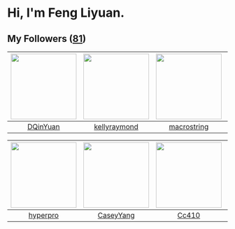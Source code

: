 # Hi, I'm Feng Liyuan.

## My Followers ([81](https://github.com/SunRunAway?tab=followers))

| <img src="https://avatars1.githubusercontent.com/u/23725000?v=4" width="150" height="150" /> | <img src="https://avatars2.githubusercontent.com/u/58126365?v=4" width="150" height="150" /> | <img src="https://avatars0.githubusercontent.com/u/35601156?v=4" width="150" height="150" /> | <img src="https://avatars0.githubusercontent.com/u/10810759?v=4" width="150" height="150" /> |
| :------------------------------------------------------------------------------------------: | :------------------------------------------------------------------------------------------: | :------------------------------------------------------------------------------------------: | :------------------------------------------------------------------------------------------: |
|                            [DQinYuan](https://github.com/DQinYuan)                           |                        [kellyraymond](https://github.com/kellyraymond)                       |                         [macrostring](https://github.com/macrostring)                        |                              [CarlJi](https://github.com/CarlJi)                             |

| <img src="https://avatars1.githubusercontent.com/u/2445111?v=4" width="150" height="150" /> | <img src="https://avatars1.githubusercontent.com/u/2445114?v=4" width="150" height="150" /> | <img src="https://avatars1.githubusercontent.com/u/37112567?v=4" width="150" height="150" /> | <img src="https://avatars2.githubusercontent.com/u/6002026?v=4" width="150" height="150" /> |
| :-----------------------------------------------------------------------------------------: | :-----------------------------------------------------------------------------------------: | :------------------------------------------------------------------------------------------: | :-----------------------------------------------------------------------------------------: |
|                           [hyperpro](https://github.com/hyperpro)                           |                          [CaseyYang](https://github.com/CaseyYang)                          |                               [Cc410](https://github.com/Cc410)                              |                        [codedogfish](https://github.com/codedogfish)                        |